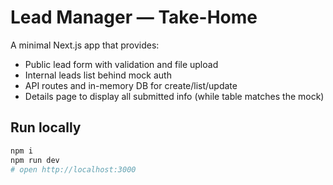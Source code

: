 # Lead Manager — Take-Home

A minimal Next.js app that provides:
- Public lead form with validation and file upload
- Internal leads list behind mock auth
- API routes and in-memory DB for create/list/update
- Details page to display all submitted info (while table matches the mock)

## Run locally

```bash
npm i
npm run dev
# open http://localhost:3000
